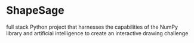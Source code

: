# ShapeSage
full stack Python project that harnesses the capabilities of the NumPy library and artificial intelligence to create an interactive drawing challenge
